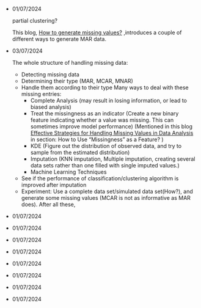 - 01/07/2024

  partial clustering?

  This blog,  [How to generate missing values?](https://rmisstastic.netlify.app/how-to/generate/misssimul#:~:text=Missing%20Completely%20At%20Random%20values,Bernoulli%20distribution%20of%20parameter%20perc) ,introduces a couple of different ways to generate MAR data.
  
- 03/07/2024

  The whole structure of handling missing data:
  * Detecting missing data
  * Determining their type (MAR, MCAR, MNAR)
  * Handle them according to their type
    Many ways to deal with these missing entries:
      - Complete Analysis (may result in losing information, or lead to biased analysis)
      - Treat the missingness as an indicator (Create a new binary feature indicating whether a value was missing. This can sometimes improve model performance) (Mentioned in this blog [Effective Strategies for Handling Missing Values in Data Analysis](https://www.analyticsvidhya.com/blog/2021/10/handling-missing-value/) in section: How to Use “Missingness” as a Feature? )
      - KDE (Figure out the distribution of observed data, and try to sample from the estimated distribution)
      - Imputation (KNN imputation, Multiple imputation, creating several data sets rather than one filled with single imputed values.)
      - Machine Learning Techniques
  * See if the performance of classification/clustering algorithm is improved after imputation
  * Experiment: Use a complete data set/simulated data set(How?), and generate some missing values (MCAR is not as informative as MAR does). After all these, 
  
- 01/07/2024
- 01/07/2024
- 01/07/2024
- 01/07/2024
- 01/07/2024
- 01/07/2024
- 01/07/2024
- 01/07/2024
